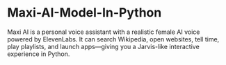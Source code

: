 # Maxi-AI-Model-In-Python
Maxi AI is a personal voice assistant with a realistic female AI voice powered by ElevenLabs. It can search Wikipedia, open websites, tell time, play playlists, and launch apps—giving you a Jarvis-like interactive experience in Python.
